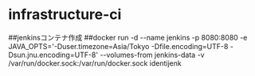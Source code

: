 # infrastructure-ci

##jenkinsコンテナ作成
##docker run -d --name jenkins -p 8080:8080 -e JAVA_OPTS='-Duser.timezone=Asia/Tokyo -Dfile.encoding=UTF-8 -Dsun.jnu.encoding=UTF-8' --volumes-from jenkins-data -v /var/run/docker.sock:/var/run/docker.sock identijenk
